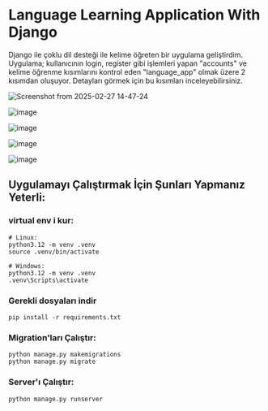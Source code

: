 # Language Learning Application With Django
Django ile çoklu dil desteği ile kelime öğreten bir uygulama geliştirdim. Uygulama; kullanıcının login, register gibi işlemleri yapan "accounts" ve kelime öğrenme kısımlarını kontrol eden "language_app" olmak üzere 2 kısımdan oluşuyor. Detayları görmek için bu kısımları inceleyebilirsiniz.

![Screenshot from 2025-02-27 14-47-24](https://github.com/user-attachments/assets/9729c980-2832-4f55-8638-8faadbbe4466)

![image](https://github.com/user-attachments/assets/6f54c33a-76e5-4b14-a05a-a435353f0198)

![image](https://github.com/user-attachments/assets/537eef7f-4fa8-4dec-986f-4b095ac95942)

![image](https://github.com/user-attachments/assets/cc000749-b8ef-417f-b448-cb7c09b32c33)


![image](https://github.com/user-attachments/assets/ef6b5b12-802e-4b24-85d4-41248e54bf1a)



## Uygulamayı Çalıştırmak İçin Şunları Yapmanız Yeterli: 

### virtual env i kur:
	# Linux:
	python3.12 -m venv .venv
	source .venv/bin/activate
	
	# Windows:
	python3.12 -m venv .venv
	.venv\Scripts\activate


### Gerekli dosyaları indir
	pip install -r requirements.txt

### Migration'ları Çalıştır:
	python manage.py makemigrations
 	python manage.py migrate

### Server'ı Çalıştır:
	python manage.py runserver
